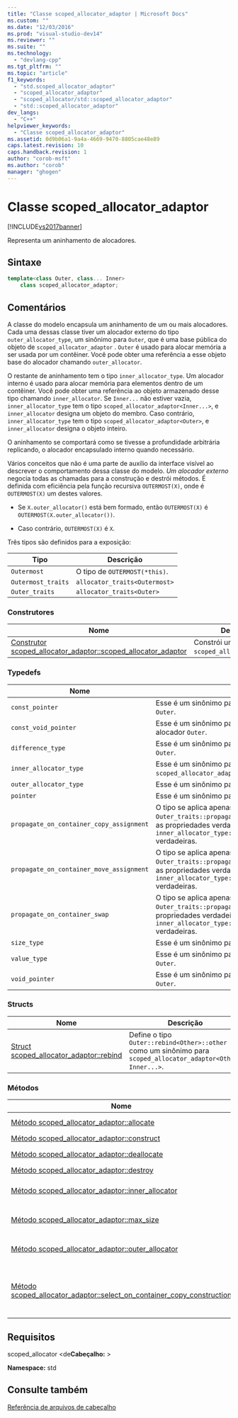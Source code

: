 ```yaml
---
title: "Classe scoped_allocator_adaptor | Microsoft Docs"
ms.custom: ""
ms.date: "12/03/2016"
ms.prod: "visual-studio-dev14"
ms.reviewer: ""
ms.suite: ""
ms.technology: 
  - "devlang-cpp"
ms.tgt_pltfrm: ""
ms.topic: "article"
f1_keywords: 
  - "std.scoped_allocator_adaptor"
  - "scoped_allocator_adaptor"
  - "scoped_allocator/std::scoped_allocator_adaptor"
  - "std::scoped_allocator_adaptor"
dev_langs: 
  - "C++"
helpviewer_keywords: 
  - "Classe scoped_allocator_adaptor"
ms.assetid: 0d9b06a1-9a4a-4669-9470-8805cae48e89
caps.latest.revision: 10
caps.handback.revision: 1
author: "corob-msft"
ms.author: "corob"
manager: "ghogen"
---
```

# Classe scoped_allocator_adaptor
[!INCLUDE[vs2017banner](../assembler/inline/includes/vs2017banner.md)]

Representa um aninhamento de alocadores.  
  
## Sintaxe  
  
```cpp  
template<class Outer, class... Inner>  
    class scoped_allocator_adaptor;  
```  
  
## Comentários  
 A classe do modelo encapsula um aninhamento de um ou mais alocadores.  Cada uma dessas classe tiver um alocador externo do tipo `outer_allocator_type`, um sinônimo para `Outer`, que é uma base pública do objeto de `scoped_allocator_adaptor` .  `Outer` é usado para alocar memória a ser usada por um contêiner.  Você pode obter uma referência a esse objeto base do alocador chamando `outer_allocator`.  
  
 O restante de aninhamento tem o tipo `inner_allocator_type`.  Um alocador interno é usado para alocar memória para elementos dentro de um contêiner.  Você pode obter uma referência ao objeto armazenado desse tipo chamando `inner_allocator`.  Se `Inner...` não estiver vazia, `inner_allocator_type` tem o tipo `scoped_allocator_adaptor<Inner...>`, e `inner_allocator` designa um objeto do membro.  Caso contrário, `inner_allocator_type` tem o tipo `scoped_allocator_adaptor<Outer>`, e `inner_allocator` designa o objeto inteiro.  
  
 O aninhamento se comportará como se tivesse a profundidade arbitrária replicando, o alocador encapsulado interno quando necessário.  
  
 Vários conceitos que não é uma parte de auxílio da interface visível ao descrever o comportamento dessa classe do modelo.  *Um alocador externo* negocia todas as chamadas para a construção e destrói métodos.  É definida com eficiência pela função recursiva `OUTERMOST(X)`, onde é `OUTERMOST(X)` um destes valores.  
  
-   Se `X.outer_allocator()` está bem formado, então `OUTERMOST(X)` é `OUTERMOST(X.outer_allocator())`.  
  
-   Caso contrário, `OUTERMOST(X)` é `X`.  
  
 Três tipos são definidos para a exposição:  
  
|Tipo|Descrição|  
|----------|---------------|  
|`Outermost`|O tipo de `OUTERMOST(*this)`.|  
|`Outermost_traits`|`allocator_traits<Outermost>`|  
|`Outer_traits`|`allocator_traits<Outer>`|  
  
### Construtores  
  
|Nome|Descrição|  
|----------|---------------|  
|[Construtor scoped\_allocator\_adaptor::scoped\_allocator\_adaptor](../Topic/scoped_allocator_adaptor::scoped_allocator_adaptor%20Constructor.md)|Constrói um objeto `scoped_allocator_adaptor`.|  
  
### Typedefs  
  
|Nome|Descrição|  
|----------|---------------|  
|`const_pointer`|Esse é um sinônimo para `const_pointer` associado ao alocador `Outer`.|  
|`const_void_pointer`|Esse é um sinônimo para `const_void_pointer` associado ao alocador `Outer`.|  
|`difference_type`|Esse é um sinônimo para `difference_type` associado ao alocador `Outer`.|  
|`inner_allocator_type`|Esse é um sinônimo para o tipo do adaptador aninhado `scoped_allocator_adaptor<Inner...>`.|  
|`outer_allocator_type`|Esse é um sinônimo para o tipo do alocador de base `Outer`.|  
|`pointer`|Esse é um sinônimo para `pointer` associado ao alocador `Outer`.|  
|`propagate_on_container_copy_assignment`|O tipo se aplica apenas se `Outer_traits::propagate_on_container_copy_assignment` contém as propriedades verdadeiro ou de `inner_allocator_type::propagate_on_container_copy_assignment` verdadeiras.|  
|`propagate_on_container_move_assignment`|O tipo se aplica apenas se `Outer_traits::propagate_on_container_move_assignment` contém as propriedades verdadeiro ou de `inner_allocator_type::propagate_on_container_move_assignment` verdadeiras.|  
|`propagate_on_container_swap`|O tipo se aplica apenas se `Outer_traits::propagate_on_container_swap` contém as propriedades verdadeiro ou de `inner_allocator_type::propagate_on_container_swap` verdadeiras.|  
|`size_type`|Esse é um sinônimo para `size_type` associado ao alocador `Outer`.|  
|`value_type`|Esse é um sinônimo para `value_type` associado ao alocador `Outer`.|  
|`void_pointer`|Esse é um sinônimo para `void_pointer` associado ao alocador `Outer`.|  
  
### Structs  
  
|Nome|Descrição|  
|----------|---------------|  
|[Struct scoped\_allocator\_adaptor::rebind](../Topic/scoped_allocator_adaptor::rebind%20Struct.md)|Define o tipo `Outer::rebind<Other>::other` como um sinônimo para `scoped_allocator_adaptor<Other, Inner...>`.|  
  
### Métodos  
  
|Nome|Descrição|  
|----------|---------------|  
|[Método scoped\_allocator\_adaptor::allocate](../Topic/scoped_allocator_adaptor::allocate%20Method.md)|Aloca memória usando o alocador de `Outer` .|  
|[Método scoped\_allocator\_adaptor::construct](../Topic/scoped_allocator_adaptor::construct%20Method.md)|Constrói um objeto.|  
|[Método scoped\_allocator\_adaptor::deallocate](../Topic/scoped_allocator_adaptor::deallocate%20Method.md)|Desaloca objetos usando o alocador externa.|  
|[Método scoped\_allocator\_adaptor::destroy](../Topic/scoped_allocator_adaptor::destroy%20Method.md)|Destrói um objeto especificado.|  
|[Método scoped\_allocator\_adaptor::inner\_allocator](../Topic/scoped_allocator_adaptor::inner_allocator%20Method.md)|Recupera uma referência ao objeto armazenado do tipo `inner_allocator_type`.|  
|[Método scoped\_allocator\_adaptor::max\_size](../Topic/scoped_allocator_adaptor::max_size%20Method.md)|Determina o número máximo de objetos que podem ser atribuídos pelo alocador externa.|  
|[Método scoped\_allocator\_adaptor::outer\_allocator](../Topic/scoped_allocator_adaptor::outer_allocator%20Method.md)|Recupera uma referência ao objeto armazenado do tipo `outer_allocator_type`.|  
|[Método scoped\_allocator\_adaptor::select\_on\_container\_copy\_construction](../Topic/scoped_allocator_adaptor::select_on_container_copy_construction%20Method.md)|Cria um novo objeto a partir de `scoped_allocator_adaptor` com cada objeto armazenado do alocador inicializado chamando `select_on_container_copy_construction` para cada alocador correspondente.|  
  
## Requisitos  
 scoped\_allocator \<de**Cabeçalho:** \>  
  
 **Namespace:** std  
  
## Consulte também  
 [Referência de arquivos de cabeçalho](../standard-library/cpp-standard-library-header-files.md)